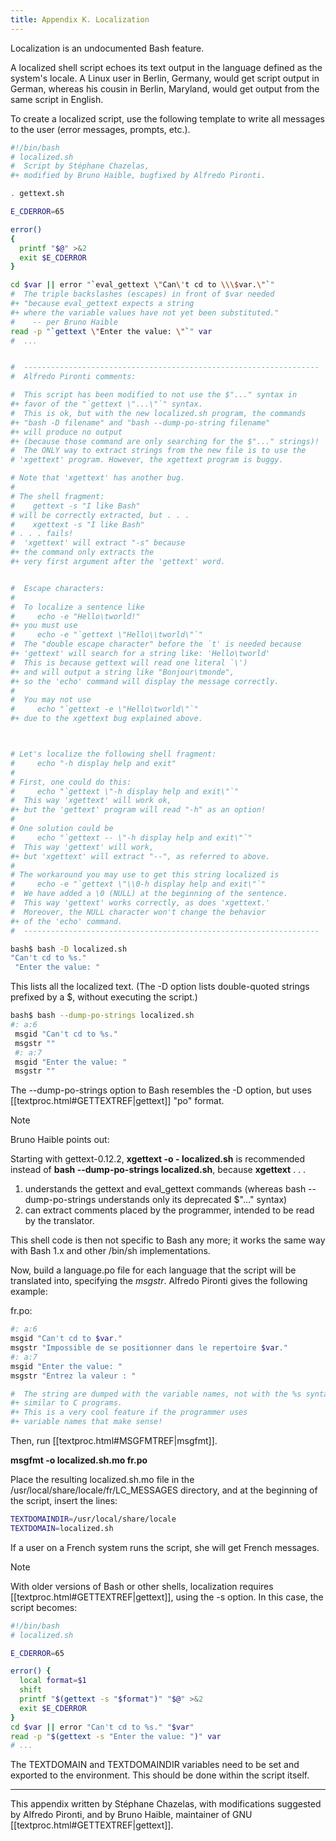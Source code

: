 ```yaml
---
title: Appendix K. Localization
---
```



Localization is an undocumented Bash feature.

A localized shell script echoes its text output in the language defined as the system's locale. A Linux user in Berlin, Germany, would get script output in German, whereas his cousin in Berlin, Maryland, would get output from the same script in English.

To create a localized script, use the following template to write all messages to the user (error messages, prompts, etc.).

```bash
#!/bin/bash
# localized.sh
#  Script by Stéphane Chazelas,
#+ modified by Bruno Haible, bugfixed by Alfredo Pironti.

. gettext.sh

E_CDERROR=65

error()
{
  printf "$@" >&2
  exit $E_CDERROR
}

cd $var || error "`eval_gettext \"Can\'t cd to \\\$var.\"`"
#  The triple backslashes (escapes) in front of $var needed
#+ "because eval_gettext expects a string
#+ where the variable values have not yet been substituted."
#    -- per Bruno Haible
read -p "`gettext \"Enter the value: \"`" var
#  ...


#  ------------------------------------------------------------------
#  Alfredo Pironti comments:

#  This script has been modified to not use the $"..." syntax in
#+ favor of the "`gettext \"...\"`" syntax.
#  This is ok, but with the new localized.sh program, the commands
#+ "bash -D filename" and "bash --dump-po-string filename"
#+ will produce no output
#+ (because those command are only searching for the $"..." strings)!
#  The ONLY way to extract strings from the new file is to use the
# 'xgettext' program. However, the xgettext program is buggy.

# Note that 'xgettext' has another bug.
#
# The shell fragment:
#    gettext -s "I like Bash"
# will be correctly extracted, but . . .
#    xgettext -s "I like Bash"
# . . . fails!
#  'xgettext' will extract "-s" because
#+ the command only extracts the
#+ very first argument after the 'gettext' word.


#  Escape characters:
#
#  To localize a sentence like
#     echo -e "Hello\tworld!"
#+ you must use
#     echo -e "`gettext \"Hello\\tworld\"`"
#  The "double escape character" before the `t' is needed because
#+ 'gettext' will search for a string like: 'Hello\tworld'
#  This is because gettext will read one literal `\')
#+ and will output a string like "Bonjour\tmonde",
#+ so the 'echo' command will display the message correctly.
#
#  You may not use
#     echo "`gettext -e \"Hello\tworld\"`"
#+ due to the xgettext bug explained above.



# Let's localize the following shell fragment:
#     echo "-h display help and exit"
#
# First, one could do this:
#     echo "`gettext \"-h display help and exit\"`"
#  This way 'xgettext' will work ok,
#+ but the 'gettext' program will read "-h" as an option!
#
# One solution could be
#     echo "`gettext -- \"-h display help and exit\"`"
#  This way 'gettext' will work,
#+ but 'xgettext' will extract "--", as referred to above.
#
# The workaround you may use to get this string localized is
#     echo -e "`gettext \"\\0-h display help and exit\"`"
#  We have added a \0 (NULL) at the beginning of the sentence.
#  This way 'gettext' works correctly, as does 'xgettext.'
#  Moreover, the NULL character won't change the behavior
#+ of the 'echo' command.
#  ------------------------------------------------------------------
```

```bash
bash$ bash -D localized.sh
"Can't cd to %s."
 "Enter the value: "
```

This lists all the localized text. (The -D option lists double-quoted strings prefixed by a $, without executing the script.)

```bash
bash$ bash --dump-po-strings localized.sh
#: a:6
 msgid "Can't cd to %s."
 msgstr ""
 #: a:7
 msgid "Enter the value: "
 msgstr ""
```

The --dump-po-strings option to Bash resembles the -D option, but uses [[textproc.html#GETTEXTREF|gettext]] "po" format.

> [!note]
> Bruno Haible points out:
>
> Starting with gettext-0.12.2, **xgettext -o - localized.sh** is recommended instead of **bash --dump-po-strings localized.sh**, because **xgettext** . . .
>
> 1. understands the gettext and eval_gettext commands (whereas bash --dump-po-strings understands only its deprecated $"..." syntax)
> 2. can extract comments placed by the programmer, intended to be read by the translator.
>
> This shell code is then not specific to Bash any more; it works the same way with Bash 1.x and other /bin/sh implementations.

Now, build a language.po file for each language that the script will be translated into, specifying the _msgstr_. Alfredo Pironti gives the following example:

fr.po:

```bash
#: a:6
msgid "Can't cd to $var."
msgstr "Impossible de se positionner dans le repertoire $var."
#: a:7
msgid "Enter the value: "
msgstr "Entrez la valeur : "

#  The string are dumped with the variable names, not with the %s syntax,
#+ similar to C programs.
#+ This is a very cool feature if the programmer uses
#+ variable names that make sense!
```

Then, run [[textproc.html#MSGFMTREF|msgfmt]].

**msgfmt -o localized.sh.mo fr.po**

Place the resulting localized.sh.mo file in the /usr/local/share/locale/fr/LC_MESSAGES directory, and at the beginning of the script, insert the lines:

```bash
TEXTDOMAINDIR=/usr/local/share/locale
TEXTDOMAIN=localized.sh
```

If a user on a French system runs the script, she will get French messages.

> [!note]
> With older versions of Bash or other shells, localization requires [[textproc.html#GETTEXTREF|gettext]], using the -s option. In this case, the script becomes:
>
> ```bash
> #!/bin/bash
> # localized.sh
> 
> E_CDERROR=65
> 
> error() {
>   local format=$1
>   shift
>   printf "$(gettext -s "$format")" "$@" >&2
>   exit $E_CDERROR
> }
> cd $var || error "Can't cd to %s." "$var"
> read -p "$(gettext -s "Enter the value: ")" var
> # ...
> ```

The TEXTDOMAIN and TEXTDOMAINDIR variables need to be set and exported to the environment. This should be done within the script itself.

---

This appendix written by Stéphane Chazelas, with modifications suggested by Alfredo Pironti, and by Bruno Haible, maintainer of GNU [[textproc.html#GETTEXTREF|gettext]].
